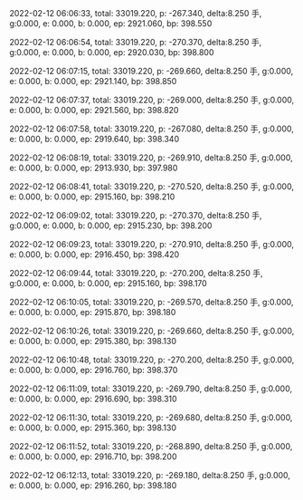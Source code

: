 2022-02-12 06:06:33, total: 33019.220, p: -267.340, delta:8.250 手, g:0.000, e: 0.000, b: 0.000, ep: 2921.060, bp: 398.550

2022-02-12 06:06:54, total: 33019.220, p: -270.370, delta:8.250 手, g:0.000, e: 0.000, b: 0.000, ep: 2920.030, bp: 398.800

2022-02-12 06:07:15, total: 33019.220, p: -269.660, delta:8.250 手, g:0.000, e: 0.000, b: 0.000, ep: 2921.140, bp: 398.850

2022-02-12 06:07:37, total: 33019.220, p: -269.000, delta:8.250 手, g:0.000, e: 0.000, b: 0.000, ep: 2921.560, bp: 398.820

2022-02-12 06:07:58, total: 33019.220, p: -267.080, delta:8.250 手, g:0.000, e: 0.000, b: 0.000, ep: 2919.640, bp: 398.340

2022-02-12 06:08:19, total: 33019.220, p: -269.910, delta:8.250 手, g:0.000, e: 0.000, b: 0.000, ep: 2913.930, bp: 397.980

2022-02-12 06:08:41, total: 33019.220, p: -270.520, delta:8.250 手, g:0.000, e: 0.000, b: 0.000, ep: 2915.160, bp: 398.210

2022-02-12 06:09:02, total: 33019.220, p: -270.370, delta:8.250 手, g:0.000, e: 0.000, b: 0.000, ep: 2915.230, bp: 398.200

2022-02-12 06:09:23, total: 33019.220, p: -270.910, delta:8.250 手, g:0.000, e: 0.000, b: 0.000, ep: 2916.450, bp: 398.420

2022-02-12 06:09:44, total: 33019.220, p: -270.200, delta:8.250 手, g:0.000, e: 0.000, b: 0.000, ep: 2915.160, bp: 398.170

2022-02-12 06:10:05, total: 33019.220, p: -269.570, delta:8.250 手, g:0.000, e: 0.000, b: 0.000, ep: 2915.870, bp: 398.180

2022-02-12 06:10:26, total: 33019.220, p: -269.660, delta:8.250 手, g:0.000, e: 0.000, b: 0.000, ep: 2915.380, bp: 398.130

2022-02-12 06:10:48, total: 33019.220, p: -270.200, delta:8.250 手, g:0.000, e: 0.000, b: 0.000, ep: 2916.760, bp: 398.370

2022-02-12 06:11:09, total: 33019.220, p: -269.790, delta:8.250 手, g:0.000, e: 0.000, b: 0.000, ep: 2916.690, bp: 398.310

2022-02-12 06:11:30, total: 33019.220, p: -269.680, delta:8.250 手, g:0.000, e: 0.000, b: 0.000, ep: 2915.360, bp: 398.130

2022-02-12 06:11:52, total: 33019.220, p: -268.890, delta:8.250 手, g:0.000, e: 0.000, b: 0.000, ep: 2916.710, bp: 398.200

2022-02-12 06:12:13, total: 33019.220, p: -269.180, delta:8.250 手, g:0.000, e: 0.000, b: 0.000, ep: 2916.260, bp: 398.180